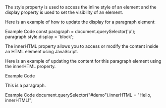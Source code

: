 The style property is used to access the inline style of an element and the display property is used to set the visibility of an element.

Here is an example of how to update the display for a paragraph element:

Example Code
const paragraph = document.querySelector('p');
paragraph.style.display = 'block';

The innerHTML property allows you to access or modify the content inside an HTML element using JavaScript.

Here is an example of updating the content for this paragraph element using the innerHTML property.

Example Code
<p id="demo">This is a paragraph.</p>
Example Code
document.querySelector("#demo").innerHTML = "Hello, innerHTML!";